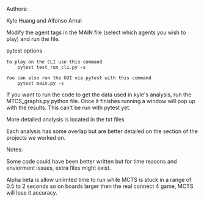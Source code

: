 Authors:

Kyle Huang
and
Alfonso Arnal

Modify the agent tags in the MAIN file (select which agents you wish to play) and run the file.

pytest options

    To play on the CLI use this command 
        pytest test_run_cli.py -s
    
    You can also run the GUI via pytest with this command
        pytest main.py -s

If you want to run the code to get the data used in kyle's analysis, run the MTCS_graphs.py python file.  Once it finishes running a window will pop up with the results.  This can't be run with pytest yet. 

More detailed analysis is located in the txt files

Each analysis has some overlap but are better detailed on the section of the projects we worked on.

Notes:

Some code could have been better written but for time reasons and enviorment issues, extra files might exist.  

Alpha beta is allow unlimted time to run while MCTS is stuck in a range of 0.5 to 2 seconds so on boards larger then the real connect 4 game,  MCTS will lose it accuracy.

